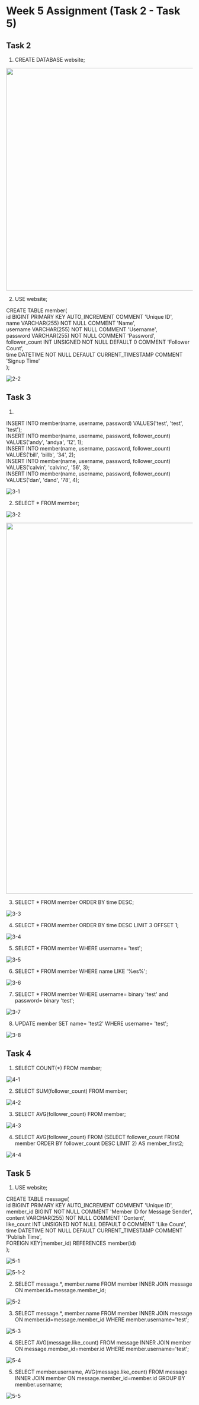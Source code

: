 # Week 5 Assignment (Task 2 - Task 5)

## Task 2
1. CREATE DATABASE website;    

<img src="screenshots/2-1.png" width="600" height="600" />  

2. USE website;
 
CREATE TABLE member(  
    id BIGINT PRIMARY KEY AUTO_INCREMENT COMMENT 'Unique ID',  
    name VARCHAR(255) NOT NULL COMMENT 'Name',  
    username VARCHAR(255) NOT NULL COMMENT 'Username',  
    password VARCHAR(255) NOT NULL COMMENT 'Password',  
    follower_count INT UNSIGNED NOT NULL DEFAULT 0 COMMENT 'Follower Count',  
    time DATETIME NOT NULL DEFAULT CURRENT_TIMESTAMP COMMENT 'Signup Time'  
);  

![2-2](screenshots/2-2.png)   


## Task 3
1.
INSERT INTO member(name, username, password) VALUES('test', 'test', 'test');  
INSERT INTO member(name, username, password, follower_count) VALUES('andy', 'andya', '12', 1);  
INSERT INTO member(name, username, password, follower_count) VALUES('bill', 'billb', '34', 2);  
INSERT INTO member(name, username, password, follower_count) VALUES('calvin', 'calvinc', '56', 3);  
INSERT INTO member(name, username, password, follower_count) VALUES('dan', 'dand', '78', 4);  

![3-1](screenshots/3-1.png)   


2. SELECT * FROM member;  

![3-2](screenshots/3-2.png)   

<img src="screenshots/3-2.png" width="1000" height="1000" />

3. SELECT * FROM member ORDER BY time DESC;  

![3-3](screenshots/3-3.png)   

4. SELECT * FROM member ORDER BY time DESC LIMIT 3 OFFSET 1;  

![3-4](screenshots/3-4.png)   

5. SELECT * FROM member WHERE username= 'test';  

![3-5](screenshots/3-5.png)   

6. SELECT * FROM member WHERE name LIKE '%es%';  

![3-6](screenshots/3-6.png)   

7. SELECT * FROM member WHERE username= binary 'test' and password= binary 'test';  

![3-7](screenshots/3-7.png)   

8. UPDATE member SET name= 'test2' WHERE username= 'test';  

![3-8](screenshots/3-8.png)   




## Task 4
1. SELECT COUNT(*) FROM member;  

![4-1](screenshots/4-1.png)  

2. SELECT SUM(follower_count) FROM member;  

![4-2](screenshots/4-2.png)  

3. SELECT AVG(follower_count) FROM member;  

![4-3](screenshots/4-3.png)  

4. SELECT AVG(follower_count) FROM (SELECT follower_count FROM member ORDER BY follower_count DESC LIMIT 2) AS member_first2;  

![4-4](screenshots/4-4.png)  




## Task 5
1. USE website;  

CREATE TABLE message(  
    id BIGINT PRIMARY KEY AUTO_INCREMENT COMMENT 'Unique ID',  
    member_id BIGINT NOT NULL COMMENT 'Member ID for Message Sender',  
    content VARCHAR(255) NOT NULL COMMENT 'Content',  
    like_count INT UNSIGNED NOT NULL DEFAULT 0 COMMENT 'Like Count',  
    time DATETIME NOT NULL DEFAULT CURRENT_TIMESTAMP COMMENT 'Publish Time',  
    FOREIGN KEY(member_id) REFERENCES member(id)  
);  

![5-1](screenshots/5-1.png)   


![5-1-2](screenshots/5-1-2.png)   


2. SELECT message.*, member.name FROM member INNER JOIN message ON member.id=message.member_id;  

![5-2](screenshots/5-2.png)   

3. SELECT message.*, member.name FROM member INNER JOIN message ON member.id=message.member_id WHERE member.username='test';  

![5-3](screenshots/5-3.png)   

4. SELECT AVG(message.like_count) FROM message INNER JOIN member ON message.member_id=member.id WHERE member.username='test';  

![5-4](screenshots/5-4.png)   

5. SELECT member.username, AVG(message.like_count) FROM message INNER JOIN member ON message.member_id=member.id GROUP BY member.username;  

![5-5](screenshots/5-5.png)   






